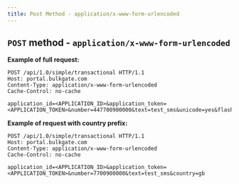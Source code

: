 ```yaml
---
title: Post Method - application/x-www-form-urlencoded
---
```


## `POST` method - `application/x-www-form-urlencoded`
**Example of full request:**
``` http
POST /api/1.0/simple/transactional HTTP/1.1
Host: portal.bulkgate.com
Content-Type: application/x-www-form-urlencoded
Cache-Control: no-cache

application_id=<APPLICATION_ID>&application_token=<APPLICATION_TOKEN>&number=447700900000&text=test_sms&unicode=yes&flash=no&sender_id=gText&sender_id_value=BulkGate&country=gb
```

**Example of request with country prefix:**
``` http
POST /api/1.0/simple/transactional HTTP/1.1
Host: portal.bulkgate.com
Content-Type: application/x-www-form-urlencoded
Cache-Control: no-cache

application_id=<APPLICATION_ID>&application_token=<APPLICATION_TOKEN>&number=7700900000&text=test_sms&country=gb
```
